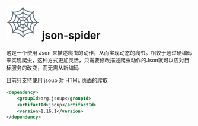 # ![](src/main/resources/logo.svg) json-spider 

这是一个使用 Json 来描述爬虫的动作，从而实现动态的爬虫。相较于通过硬编码来实现爬虫，这种方式更加灵活，只需要修改描述爬虫动作的Json就可以应对目标服务的改变，而无需从新编码

目前只支持使用 jsoup 对 HTML 页面的爬取
```xml
<dependency>
    <groupId>org.jsoup</groupId>
    <artifactId>jsoup</artifactId>
    <version>1.16.1</version>
</dependency>

```